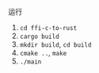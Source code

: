 运行
1. `cd ffi-c-to-rust`
2. `cargo build`
3. `mkdir build`, `cd build`
4. `cmake ..`, `make`
5. `./main`